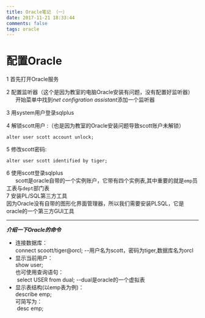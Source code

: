 ```yaml
---
title: Oracle笔记 （一）
date: 2017-11-21 18:33:44
comments: false
tags: oracle
---
```

# 配置Oracle
 1 首先打开Oracle服务

 2 配置监听器（这个是因为教室的电脑Oracle安装有问题，没有配置好监听器）<br>
&nbsp;&nbsp;&nbsp;&nbsp;&nbsp;&nbsp;开始菜单中找到*net configration assistant*添加一个监听器

 3 用system用户登录sqlplus

 4 解锁scott用户 :（也是因为教室的Oracle安装问题导致scott账户未解锁）
```
alter user scott account unlock;
```

 5 修改scott密码:
```
alter user scott identified by tiger;
```

 6 使用scott登录sqlplus<br>
&nbsp;&nbsp;&nbsp;&nbsp;&nbsp;&nbsp;scott是oracle自带的一个实例账户，它带有四个实例表,其中重要的就是`emp`员工表与`dept`部门表<br>
 7 安装PL/SQL第三方工具<br>
   因为Oracle没有自带的图形化界面管理器，所以我们需要安装PLSQL，它是oracle的一个第三方GUI工具

---
***介绍一下Oracle的命令***

 - 连接数据库：<br>
		connect scoott/tiger@orcl;         --用户名为scott，密码为tiger,数据库名为orcl
 - 显示当前用户：<br>
		show user;<br>
也可使用查询语句：<br>
	​	select USER from dual;              --dual是oracle的一个虚拟表
 - 显示表结构(以emp表为例)：<br>
		describe emp;<br>
可简写为：<br>
	​	desc emp;

